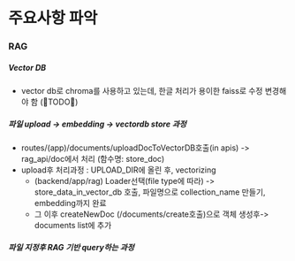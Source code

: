 # 주요사항 파악

### RAG

##### Vector DB

- vector db로 chroma를 사용하고 있는데, 한글 처리가 용이한 faiss로 수정 변경해야 함 (📌TODO📌)

##### 파일 upload -> embedding -> vectordb store 과정

- routes/(app)/documents/uploadDocToVectorDB호출(in apis) -> rag_api/doc에서 처리 (함수명: store_doc)
- upload후 처리과정 : UPLOAD_DIR에 올린 후, vectorizing
  - (backend/app/rag) Loader선택(file type에 따라) -> store_data_in_vector_db 호출, 파일명으로 collection_name 만들기, embedding까지 완료
  - 그 이후 createNewDoc (/documents/create호출)으로 객체 생성후-> documents list에 추가

##### 파일 지정후 RAG 기반 query하는 과정
